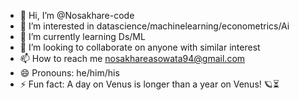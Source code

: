 - 👋 Hi, I’m @Nosakhare-code
- 👀 I’m interested in datascience/machinelearning/econometrics/Ai
- 🌱 I’m currently learning Ds/ML
- 💞️ I’m looking to collaborate on anyone with similar interest
- 📫 How to reach me nosakhareasowata94@gmail.com
- 😄 Pronouns: he/him/his
- ⚡ Fun fact: A day on Venus is longer than a year on Venus! 🪐⏳

<!---
Nosakhare-code/Nosakhare-code is a ✨ special ✨ repository because its `README.md` (this file) appears on your GitHub profile.
You can click the Preview link to take a look at your changes.
--->
